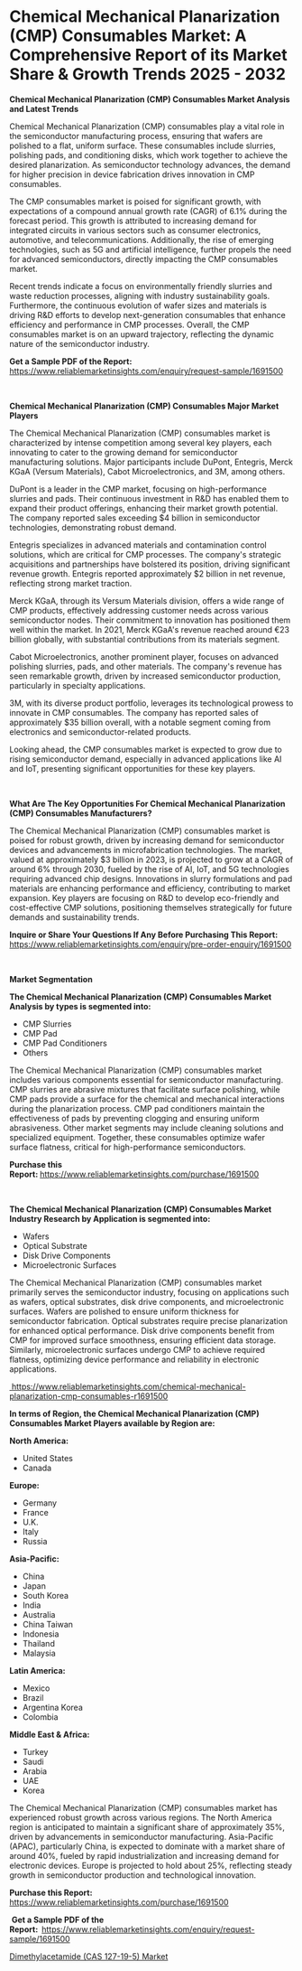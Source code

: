 <p><h1>Chemical Mechanical Planarization (CMP) Consumables Market: A Comprehensive Report of its Market Share & Growth Trends 2025 - 2032</h1></p><p><strong>Chemical Mechanical Planarization (CMP) Consumables Market Analysis and Latest Trends</strong></p>
<p><p>Chemical Mechanical Planarization (CMP) consumables play a vital role in the semiconductor manufacturing process, ensuring that wafers are polished to a flat, uniform surface. These consumables include slurries, polishing pads, and conditioning disks, which work together to achieve the desired planarization. As semiconductor technology advances, the demand for higher precision in device fabrication drives innovation in CMP consumables.</p><p>The CMP consumables market is poised for significant growth, with expectations of a compound annual growth rate (CAGR) of 6.1% during the forecast period. This growth is attributed to increasing demand for integrated circuits in various sectors such as consumer electronics, automotive, and telecommunications. Additionally, the rise of emerging technologies, such as 5G and artificial intelligence, further propels the need for advanced semiconductors, directly impacting the CMP consumables market.</p><p>Recent trends indicate a focus on environmentally friendly slurries and waste reduction processes, aligning with industry sustainability goals. Furthermore, the continuous evolution of wafer sizes and materials is driving R&D efforts to develop next-generation consumables that enhance efficiency and performance in CMP processes. Overall, the CMP consumables market is on an upward trajectory, reflecting the dynamic nature of the semiconductor industry.</p></p>
<p><strong>Get a Sample PDF of the Report:&nbsp;</strong> <a href="https://www.reliablemarketinsights.com/enquiry/request-sample/1691500?utm_campaign=3559&utm_medium=2&utm_source=Github&utm_content=ia&utm_term=27032025&utm_id=chemical-mechanical-planarization-cmp-consumables">https://www.reliablemarketinsights.com/enquiry/request-sample/1691500</a></p>
<p>&nbsp;</p>
<p><strong>Chemical Mechanical Planarization (CMP) Consumables Major Market Players</strong></p>
<p><p>The Chemical Mechanical Planarization (CMP) consumables market is characterized by intense competition among several key players, each innovating to cater to the growing demand for semiconductor manufacturing solutions. Major participants include DuPont, Entegris, Merck KGaA (Versum Materials), Cabot Microelectronics, and 3M, among others.</p><p>DuPont is a leader in the CMP market, focusing on high-performance slurries and pads. Their continuous investment in R&D has enabled them to expand their product offerings, enhancing their market growth potential. The company reported sales exceeding $4 billion in semiconductor technologies, demonstrating robust demand.</p><p>Entegris specializes in advanced materials and contamination control solutions, which are critical for CMP processes. The company's strategic acquisitions and partnerships have bolstered its position, driving significant revenue growth. Entegris reported approximately $2 billion in net revenue, reflecting strong market traction.</p><p>Merck KGaA, through its Versum Materials division, offers a wide range of CMP products, effectively addressing customer needs across various semiconductor nodes. Their commitment to innovation has positioned them well within the market. In 2021, Merck KGaA's revenue reached around €23 billion globally, with substantial contributions from its materials segment.</p><p>Cabot Microelectronics, another prominent player, focuses on advanced polishing slurries, pads, and other materials. The company's revenue has seen remarkable growth, driven by increased semiconductor production, particularly in specialty applications.</p><p>3M, with its diverse product portfolio, leverages its technological prowess to innovate in CMP consumables. The company has reported sales of approximately $35 billion overall, with a notable segment coming from electronics and semiconductor-related products.</p><p>Looking ahead, the CMP consumables market is expected to grow due to rising semiconductor demand, especially in advanced applications like AI and IoT, presenting significant opportunities for these key players.</p></p>
<p>&nbsp;</p>
<p><strong>What Are The Key Opportunities For Chemical Mechanical Planarization (CMP) Consumables Manufacturers?</strong></p>
<p><p>The Chemical Mechanical Planarization (CMP) consumables market is poised for robust growth, driven by increasing demand for semiconductor devices and advancements in microfabrication technologies. The market, valued at approximately $3 billion in 2023, is projected to grow at a CAGR of around 6% through 2030, fueled by the rise of AI, IoT, and 5G technologies requiring advanced chip designs. Innovations in slurry formulations and pad materials are enhancing performance and efficiency, contributing to market expansion. Key players are focusing on R&D to develop eco-friendly and cost-effective CMP solutions, positioning themselves strategically for future demands and sustainability trends.</p></p>
<p><strong>Inquire or Share Your Questions If Any Before Purchasing This Report:</strong> <a href="https://www.reliablemarketinsights.com/enquiry/pre-order-enquiry/1691500?utm_campaign=3559&utm_medium=2&utm_source=Github&utm_content=ia&utm_term=27032025&utm_id=chemical-mechanical-planarization-cmp-consumables">https://www.reliablemarketinsights.com/enquiry/pre-order-enquiry/1691500</a></p>
<p>&nbsp;</p>
<p><strong>Market Segmentation</strong></p>
<p><strong>The Chemical Mechanical Planarization (CMP) Consumables Market Analysis by types is segmented into:</strong></p>
<p><ul><li>CMP Slurries</li><li>CMP Pad</li><li>CMP Pad Conditioners</li><li>Others</li></ul></p>
<p><p>The Chemical Mechanical Planarization (CMP) consumables market includes various components essential for semiconductor manufacturing. CMP slurries are abrasive mixtures that facilitate surface polishing, while CMP pads provide a surface for the chemical and mechanical interactions during the planarization process. CMP pad conditioners maintain the effectiveness of pads by preventing clogging and ensuring uniform abrasiveness. Other market segments may include cleaning solutions and specialized equipment. Together, these consumables optimize wafer surface flatness, critical for high-performance semiconductors.</p></p>
<p><strong>Purchase this Report:&nbsp;</strong><a href="https://www.reliablemarketinsights.com/purchase/1691500?utm_campaign=3559&utm_medium=2&utm_source=Github&utm_content=ia&utm_term=27032025&utm_id=chemical-mechanical-planarization-cmp-consumables">https://www.reliablemarketinsights.com/purchase/1691500</a></p>
<p>&nbsp;</p>
<p><strong>The Chemical Mechanical Planarization (CMP) Consumables Market Industry Research by Application is segmented into:</strong></p>
<p><ul><li>Wafers</li><li>Optical Substrate</li><li>Disk Drive Components</li><li>Microelectronic Surfaces</li></ul></p>
<p><p>The Chemical Mechanical Planarization (CMP) consumables market primarily serves the semiconductor industry, focusing on applications such as wafers, optical substrates, disk drive components, and microelectronic surfaces. Wafers are polished to ensure uniform thickness for semiconductor fabrication. Optical substrates require precise planarization for enhanced optical performance. Disk drive components benefit from CMP for improved surface smoothness, ensuring efficient data storage. Similarly, microelectronic surfaces undergo CMP to achieve required flatness, optimizing device performance and reliability in electronic applications.</p></p>
<p><a href="https://www.reliablemarketinsights.com/chemical-mechanical-planarization-cmp-consumables-r1691500?utm_campaign=3559&utm_medium=2&utm_source=Github&utm_content=ia&utm_term=27032025&utm_id=chemical-mechanical-planarization-cmp-consumables">&nbsp;https://www.reliablemarketinsights.com/chemical-mechanical-planarization-cmp-consumables-r1691500</a></p>
<p><strong>In terms of Region, the Chemical Mechanical Planarization (CMP) Consumables Market Players available by Region are:</strong></p>
<p>
    <p> <strong> North America: </strong>
        <ul>
            <li>United States</li>
            <li>Canada</li>
        </ul>
        </p> 
    <p> <strong> Europe: </strong>
        <ul>
            <li>Germany</li>
            <li>France</li>
            <li>U.K.</li>
            <li>Italy</li>
            <li>Russia</li>
        </ul>
        </p> 
    <p> <strong> Asia-Pacific: </strong>
        <ul>
            <li>China</li>
            <li>Japan</li>
            <li>South Korea</li>
            <li>India</li>
            <li>Australia</li>
            <li>China Taiwan</li>
            <li>Indonesia</li>
            <li>Thailand</li>
            <li>Malaysia</li>
        </ul>
        </p> 
    <p> <strong> Latin America: </strong>
        <ul>
            <li>Mexico</li>
            <li>Brazil</li>
            <li>Argentina Korea</li>
            <li>Colombia</li>
        </ul>
        </p> 
    <p> <strong> Middle East & Africa: </strong>
        <ul>
            <li>Turkey</li>
            <li>Saudi</li>
            <li>Arabia</li>
            <li>UAE</li>
            <li>Korea</li>
        </ul>
    </p>
    </p>
<p><p>The Chemical Mechanical Planarization (CMP) consumables market has experienced robust growth across various regions. The North America region is anticipated to maintain a significant share of approximately 35%, driven by advancements in semiconductor manufacturing. Asia-Pacific (APAC), particularly China, is expected to dominate with a market share of around 40%, fueled by rapid industrialization and increasing demand for electronic devices. Europe is projected to hold about 25%, reflecting steady growth in semiconductor production and technological innovation.</p></p>
<p><strong>Purchase this Report: </strong><a href="https://www.reliablemarketinsights.com/purchase/1691500?utm_campaign=3559&utm_medium=2&utm_source=Github&utm_content=ia&utm_term=27032025&utm_id=chemical-mechanical-planarization-cmp-consumables">https://www.reliablemarketinsights.com/purchase/1691500</a></p>
<p>&nbsp;<strong>Get a Sample PDF of the Report:&nbsp;&nbsp;</strong><a href="https://www.reliablemarketinsights.com/enquiry/request-sample/1691500?utm_campaign=3559&utm_medium=2&utm_source=Github&utm_content=ia&utm_term=27032025&utm_id=chemical-mechanical-planarization-cmp-consumables">https://www.reliablemarketinsights.com/enquiry/request-sample/1691500</a></p>
<p><strong></strong></p>
<p><p><a href="https://github.com/boyertrull4r/Market-Research-Report-List-1/blob/main/dimethylacetamide-cas-127-19-5-market.md?utm_campaign=3559&utm_medium=2&utm_source=Github&utm_content=ia&utm_term=27032025&utm_id=chemical-mechanical-planarization-cmp-consumables">Dimethylacetamide (CAS 127-19-5) Market</a></p></p>